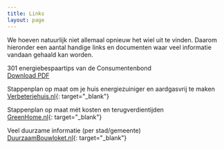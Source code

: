 ```yaml
---
title: Links
layout: page
---
```


We hoeven natuurlijk niet allemaal opnieuw het wiel uit te vinden. Daarom hieronder een aantal handige links en documenten waar veel informatie vandaan gehaald kan worden.

301 energiebespaartips van de Consumentenbond<br>[Download PDF](/7tactieken.pdf)

Stappenplan op maat om je huis energie&shy;zuiniger en aardgasvrij te maken<br>[Verbeterjehuis.nl](verbeterjehuis.nl){: target="_blank"}

Stappenplan op maat m&eacute;t kosten en terugverdientijden<br>[GreenHome.nl](greenhome.nl){: target="_blank"}

Veel duurzame informatie (per stad/gemeente)<br>[DuurzaamBouwloket.nl](duurzaambouwloket.nl){: target="_blank"}